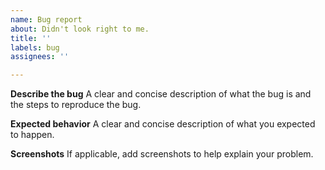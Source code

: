 ```yaml
---
name: Bug report
about: Didn't look right to me.
title: ''
labels: bug
assignees: ''

---
```


**Describe the bug**
A clear and concise description of what the bug is and the steps to reproduce the bug.

**Expected behavior**
A clear and concise description of what you expected to happen.

**Screenshots**
If applicable, add screenshots to help explain your problem.
